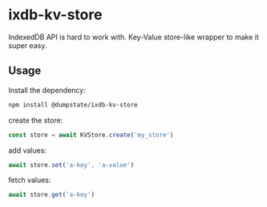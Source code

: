 # ixdb-kv-store

IndexedDB API is hard to work with. Key-Value store-like wrapper to make it super easy.

## Usage

Install the dependency:

```sh
npm install @dumpstate/ixdb-kv-store
```

create the store:

```ts
const store = await KVStore.create('my_store')
```

add values:

```ts
await store.set('a-key', 'a-value')
```

fetch values:

```ts
await store.get('a-key')
```
